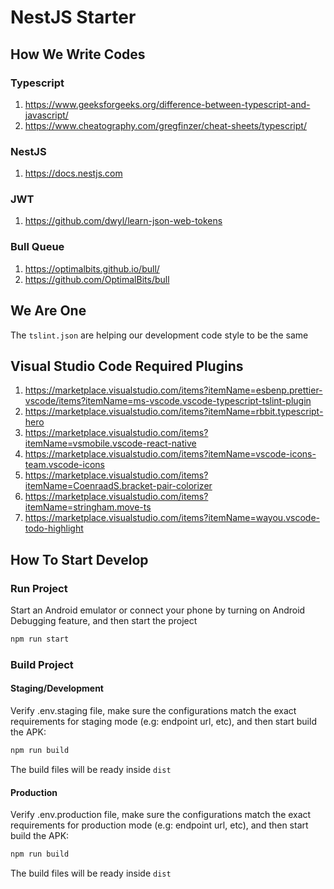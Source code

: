 # NestJS Starter

## How We Write Codes

### Typescript
1. https://www.geeksforgeeks.org/difference-between-typescript-and-javascript/
2. https://www.cheatography.com/gregfinzer/cheat-sheets/typescript/

### NestJS
1. https://docs.nestjs.com

### JWT
1. https://github.com/dwyl/learn-json-web-tokens

### Bull Queue
1. https://optimalbits.github.io/bull/
2. https://github.com/OptimalBits/bull


## We Are One
The `tslint.json` are helping our development code style to be the same


## Visual Studio Code Required Plugins
1. https://marketplace.visualstudio.com/items?itemName=esbenp.prettier-vscode/items?itemName=ms-vscode.vscode-typescript-tslint-plugin
2. https://marketplace.visualstudio.com/items?itemName=rbbit.typescript-hero
3. https://marketplace.visualstudio.com/items?itemName=vsmobile.vscode-react-native
4. https://marketplace.visualstudio.com/items?itemName=vscode-icons-team.vscode-icons
5. https://marketplace.visualstudio.com/items?itemName=CoenraadS.bracket-pair-colorizer
6. https://marketplace.visualstudio.com/items?itemName=stringham.move-ts
7. https://marketplace.visualstudio.com/items?itemName=wayou.vscode-todo-highlight

## How To Start Develop

### Run Project

Start an Android emulator or connect your phone by turning on Android Debugging feature, and then start the project
```bash
npm run start
```

### Build Project

#### Staging/Development
Verify .env.staging file, make sure the configurations match the exact requirements for staging mode (e.g: endpoint url, etc), and then start build the APK:
```bash
npm run build
```

The build files will be ready inside `dist`

#### Production
Verify .env.production file, make sure the configurations match the exact requirements for production mode (e.g: endpoint url, etc), and then start build the APK:
```bash
npm run build
```

The build files will be ready inside `dist`